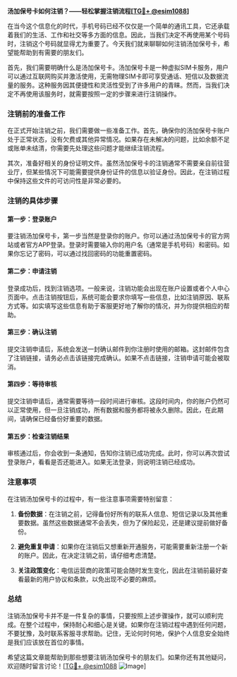 **汤加保号卡如何注销？——轻松掌握注销流程[[TG💪+ @esim1088](https://t.me/s/esim1088)]**

在当今这个信息化的时代，手机号码已经不仅仅是一个简单的通讯工具，它还承载着我们的生活、工作和社交等多方面的信息。因此，当我们决定不再使用某个号码时，注销这个号码就显得尤为重要了。今天我们就来聊聊如何注销汤加保号卡，希望能帮助到有需要的朋友们。

首先，我们需要明确什么是汤加保号卡。汤加保号卡是一种虚拟SIM卡服务，用户可以通过互联网购买并激活使用，无需物理SIM卡即可享受通话、短信以及数据流量的服务。这种服务因其便捷性和灵活性受到了许多用户的青睐。然而，当我们决定不再使用该服务时，就需要按照一定的步骤来进行注销操作。

### 注销前的准备工作

在正式开始注销之前，我们需要做一些准备工作。首先，确保你的汤加保号卡账户处于正常状态，没有欠费或其他异常情况。如果存在未解决的问题，比如余额不足或账单未结清，你需要先处理这些问题才能继续注销流程。

其次，准备好相关的身份证明文件。虽然汤加保号卡的注销通常不需要亲自前往营业厅，但某些情况下可能需要提供身份证件的信息以验证身份。因此，在注销过程中保持这些文件的可访问性是非常必要的。

### 注销的具体步骤

#### 第一步：登录账户

要注销汤加保号卡，第一步当然是登录你的账户。你可以通过汤加保号卡的官方网站或者官方APP登录。登录时需要输入你的用户名（通常是手机号码）和密码。如果你忘记了密码，可以通过找回密码的功能重置密码。

#### 第二步：申请注销

登录成功后，找到注销选项。一般来说，注销功能会出现在账户设置或者个人中心页面中。点击注销按钮后，系统可能会要求你填写一些信息，比如注销原因、联系方式等。如实填写这些信息有助于客服更好地了解你的情况，并为你提供相应的帮助。

#### 第三步：确认注销

提交注销申请后，系统会发送一封确认邮件到你注册时使用的邮箱。这封邮件包含了注销链接，请务必点击该链接完成确认。如果不点击链接，注销申请可能会被取消。

#### 第四步：等待审核

提交注销申请后，通常需要等待一段时间进行审核。这段时间内，你的账户仍然可以正常使用，但一旦注销成功，所有数据和服务都将被永久删除。因此，在此期间，请确保已经备份好重要的数据。

#### 第五步：检查注销结果

审核通过后，你会收到一条通知，告知你注销已成功完成。此时，你可以再次尝试登录账户，看看是否还能进入。如果无法登录，则说明注销已经成功。

### 注意事项

在注销汤加保号卡的过程中，有一些注意事项需要特别留意：

1. **备份数据**：在注销之前，记得备份好所有的联系人信息、短信记录以及其他重要数据。虽然这些数据通常不会丢失，但为了保险起见，还是建议提前做好备份。

2. **避免重复申请**：如果你在注销后又想重新开通服务，可能需要重新注册一个新的账户。因此，在决定注销之前，请仔细考虑清楚。

3. **关注政策变化**：电信运营商的政策可能会随时发生变化，因此在注销前最好查看最新的用户协议和条款，以免出现不必要的麻烦。

### 总结

注销汤加保号卡并不是一件复杂的事情，只要按照上述步骤操作，就可以顺利完成。在整个过程中，保持耐心和细心是关键。如果你在注销过程中遇到任何问题，不要犹豫，及时联系客服寻求帮助。记住，无论何时何地，保护个人信息安全始终是我们应该放在首位的事情。

希望这篇文章能帮助到那些想要注销汤加保号卡的朋友们。如果你还有其他疑问，欢迎随时留言讨论！[[TG💪+ @esim1088](https://t.me/s/esim1088) ![Image](https://i.postimg.cc/4NQfJmqS/Snipaste-2025-05-13-00-14-12.png)]